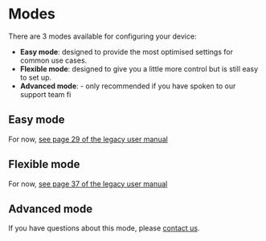 # Modes

There are 3 modes available for configuring your device:

 - **Easy mode**: designed to provide the most optimised settings for common use cases.
 - **Flexible mode**: designed to give you a little more control but is still easy to set up.
 - **Advanced mode**: - only recommended if you have spoken to our support team fi

## Easy mode

For now, [see page 29 of the legacy user manual](https://lightbug.io/user_manual.pdf)

## Flexible mode

For now, [see page 37 of the legacy user manual](https://lightbug.io/user_manual.pdf)

## Advanced mode

If you have questions about this mode, please [contact us](https://support.lightbug.cloud/).
